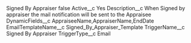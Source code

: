 <?xml version="1.0" encoding="UTF-8"?>
<CustomMetadata xmlns="http://soap.sforce.com/2006/04/metadata" xmlns:xsi="http://www.w3.org/2001/XMLSchema-instance" xmlns:xsd="http://www.w3.org/2001/XMLSchema">
    <label>Signed By Appraiser</label>
    <protected>false</protected>
    <values>
        <field>Active__c</field>
        <value xsi:type="xsd:string">Yes</value>
    </values>
    <values>
        <field>Description__c</field>
        <value xsi:type="xsd:string">When Signed by appraiser the mail notification will be sent to the Appraisee</value>
    </values>
    <values>
        <field>DynamicFields__c</field>
        <value xsi:type="xsd:string">AppraiseeName,AppraiserName,EndDate</value>
    </values>
    <values>
        <field>EmailTemplateName__c</field>
        <value xsi:type="xsd:string">Signed_By_Appraiser_Template</value>
    </values>
    <values>
        <field>TriggerName__c</field>
        <value xsi:type="xsd:string">Signed By Appraiser</value>
    </values>
    <values>
        <field>TriggerType__c</field>
        <value xsi:type="xsd:string">Email</value>
    </values>
</CustomMetadata>
